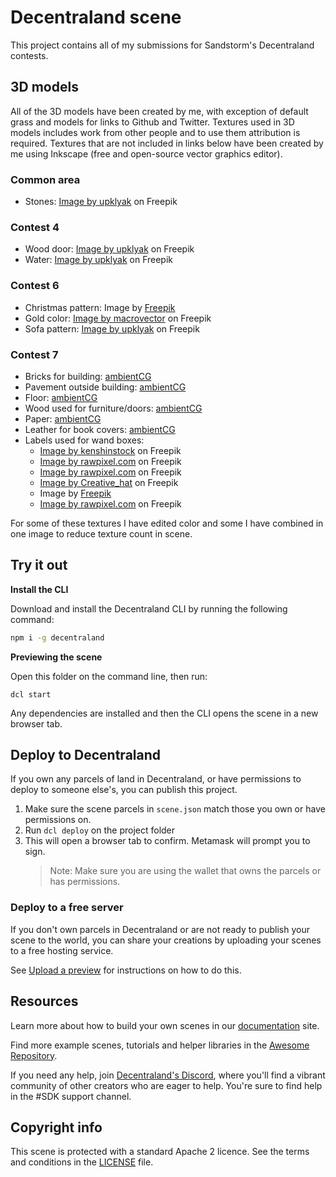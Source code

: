 # Decentraland scene

This project contains all of my submissions for Sandstorm's Decentraland contests.

## 3D models

All of the 3D models have been created by me, with exception of default grass and models for links to Github and Twitter. Textures used in 3D models includes work from other people and to use them attribution is required. Textures that are not included in links below have been created by me using Inkscape (free and open-source vector graphics editor).

### Common area

- Stones: <a href="https://www.freepik.com/free-vector/game-texture-stones-pebbles-seamless-pattern_23954927.htm#&position=1&from_view=undefined">Image by upklyak</a> on Freepik

### Contest 4

- Wood door: <a href="https://www.freepik.com/free-vector/textures-different-color-wooden-boards_25581774.htm">Image by upklyak</a> on Freepik
- Water: <a href="https://www.freepik.com/free-vector/textures-water-green-grass-ivy-leaves-game-background-vector-cartoon-seamless-patterns-top-view-sea-ocean-lake-surface-summer-lawn-wall-with-hedera-plants_21376701.htm#query=texture&position=37&from_view=author">Image by upklyak</a> on Freepik

### Contest 6

- Christmas pattern: Image by <a href="https://www.freepik.com/free-vector/vintage-christmas-pattern_11376227.htm#query=christmas%20pattern&position=17&from_view=search&track=sph">Freepik</a>
- Gold color: <a href="https://www.freepik.com/free-vector/golden-waves-background_10604135.htm#query=gold&position=6&from_view=search&track=sph">Image by macrovector</a> on Freepik
- Sofa pattern: <a href="https://www.freepik.com/free-vector/leather-texture-quilt-sofa-upholstery-seamless-background-red-black-brown-elegant-buttoned-fabric-quilted-with-symmetric-sewn-buttons-luxury-furniture-trim-samples-realistic-3d-vector-set_25654710.htm#page=3&query=pattern&position=13&from_view=author">Image by upklyak</a> on Freepik

### Contest 7

- Bricks for building: <a href="https://ambientcg.com/view?id=Bricks052">ambientCG</a>
- Pavement outside building: <a href="https://ambientcg.com/view?id=PavingStones115A">ambientCG</a>
- Floor: <a href="https://ambientcg.com/view?id=Planks003">ambientCG</a>
- Wood used for furniture/doors: <a href="https://ambientcg.com/view?id=Wood028">ambientCG</a>
- Paper: <a href="https://ambientcg.com/view?id=Paper002">ambientCG</a>
- Leather for book covers: <a href="https://ambientcg.com/view?id=Leather014">ambientCG</a>
- Labels used for wand boxes:
  - <a href="https://www.freepik.com/free-vector/set-vintage-labels-frame_13583382.htm">Image by kenshinstock</a> on Freepik
  - <a href="https://www.freepik.com/free-vector/golden-labels-set_4561095.htm">Image by rawpixel.com</a> on Freepik
  - <a href="https://www.freepik.com/free-vector/collection-set-label-ornament-vector-illustration_3374305.htm">Image by rawpixel.com</a> on Freepik
  - <a href="https://www.freepik.com/free-vector/stylish-golden-frame-floral-red-banner-design_28268260.htm">Image by Creative_hat</a> on Freepik
  - Image by <a href="https://www.freepik.com/free-vector/vintage-golden-frames-set_1050491.htm">Freepik</a>
  - <a href="https://www.freepik.com/free-vector/premium-quality-banner-collection_4393435.htm">Image by rawpixel.com</a> on Freepik

For some of these textures I have edited color and some I have combined in one image to reduce texture count in scene.

## Try it out

**Install the CLI**

Download and install the Decentraland CLI by running the following command:

```bash
npm i -g decentraland
```

**Previewing the scene**

Open this folder on the command line, then run:

```
dcl start
```

Any dependencies are installed and then the CLI opens the scene in a new browser tab.

## Deploy to Decentraland

If you own any parcels of land in Decentraland, or have permissions to deploy to someone else's, you can publish this project.

1. Make sure the scene parcels in `scene.json` match those you own or have permissions on.
2. Run `dcl deploy` on the project folder
3. This will open a browser tab to confirm. Metamask will prompt you to sign.
   > Note: Make sure you are using the wallet that owns the parcels or has permissions.

### Deploy to a free server

If you don't own parcels in Decentraland or are not ready to publish your scene to the world, you can share your creations by uploading your scenes to a free hosting service.

See [Upload a preview](https://docs.decentraland.org/development-guide/deploy-to-now/) for instructions on how to do this.

## Resources

Learn more about how to build your own scenes in our [documentation](https://docs.decentraland.org/) site.

Find more example scenes, tutorials and helper libraries in the [Awesome Repository](https://github.com/decentraland-scenes/Awesome-Repository).

If you need any help, join [Decentraland's Discord](https://dcl.gg/discord), where you'll find a vibrant community of other creators who are eager to help. You're sure to find help in the #SDK support channel.

## Copyright info

This scene is protected with a standard Apache 2 licence. See the terms and conditions in the [LICENSE](/LICENSE) file.
